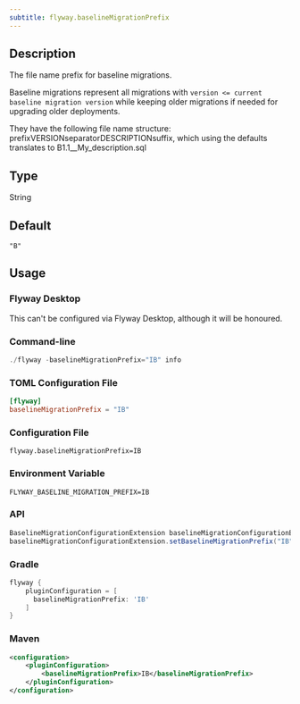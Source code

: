```yaml
---
subtitle: flyway.baselineMigrationPrefix
---
```


## Description

The file name prefix for baseline migrations.

Baseline migrations represent all migrations with
`version <= current baseline migration version` while keeping older migrations if needed for upgrading older deployments.

They have the following file name structure: prefixVERSIONseparatorDESCRIPTIONsuffix, which using the defaults translates to B1.1__My_description.sql

## Type

String

## Default

`"B"`

## Usage

### Flyway Desktop

This can't be configured via Flyway Desktop, although it will be honoured.

### Command-line

```powershell
./flyway -baselineMigrationPrefix="IB" info
```

### TOML Configuration File

```toml
[flyway]
baselineMigrationPrefix = "IB"
```

### Configuration File

```properties
flyway.baselineMigrationPrefix=IB
```

### Environment Variable

```properties
FLYWAY_BASELINE_MIGRATION_PREFIX=IB
```

### API

```java
BaselineMigrationConfigurationExtension baselineMigrationConfigurationExtension = configuration.getPluginRegister().getPlugin(BaselineMigrationConfigurationExtension.class)
baselineMigrationConfigurationExtension.setBaselineMigrationPrefix("IB");
```

### Gradle

```groovy
flyway {
    pluginConfiguration = [
      baselineMigrationPrefix: 'IB'
    ]
}
```

### Maven

```xml
<configuration>
    <pluginConfiguration>
        <baselineMigrationPrefix>IB</baselineMigrationPrefix>
    </pluginConfiguration>
</configuration>
```

